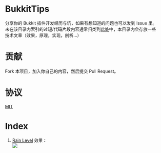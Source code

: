 # BukkitTips
分享你的 Bukkit 插件开发经历与坑，如果有想知道的问题也可以发到 Issue 里。  
未在该目录内索引的过短/代码片段内容通常归类到[此处](./shorts/README.md)中，本目录内会存放一些技术文章（效果，原理，实现，剖析...）

# 贡献
Fork 本项目，加入你自己的内容，然后提交 Pull Request。  

# 协议
[MIT](./LICENSE)  

# Index

1. [Rain Level](the-rain-or-thunder-level.md)
效果：  
![](https://i.imgur.com/fcv75y9.png)  
